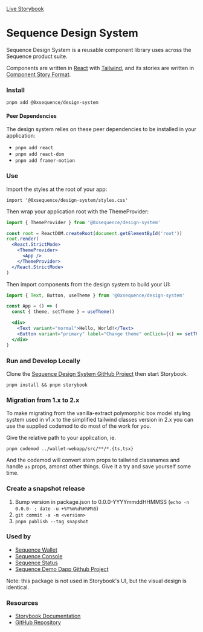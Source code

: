 [Live Storybook](https://0xsequence.github.io/design-system/)

# Sequence Design System

Sequence Design System is a reusable component library uses across the Sequence product suite.

Components are written in [React](https://reactjs.org/) with [Tailwind](https://tailwindcss.com/), and its stories are written in [Component Story Format](https://medium.com/storybookjs/component-story-format-66f4c32366df).

### Install

```
pnpm add @0xsequence/design-system
```

#### Peer Dependencies

The design system relies on these peer dependencies to be installed in your application:

- `pnpm add react`
- `pnpm add react-dom`
- `pnpm add framer-motion`

### Use

Import the styles at the root of your app:

`import '@0xsequence/design-system/styles.css'`

Then wrap your application root with the ThemeProvider:

```jsx
import { ThemeProvider } from '@0xsequence/design-system'

const root = ReactDOM.createRoot(document.getElementById('root'))
root.render(
  <React.StrictMode>
    <ThemeProvider>
      <App />
    </ThemeProvider>
  </React.StrictMode>
)
```

Then import components from the design system to build your UI:

```jsx
import { Text, Button, useTheme } from '@0xsequence/design-system'

const App = () => (
  const { theme, setTheme } = useTheme()

  <div>
    <Text variant="normal">Hello, World!</Text>
    <Button variant="primary" label="Change theme" onClick={() => setTheme(theme === 'dark' ? 'light' : 'dark')} />
  </div>
)

```

### Run and Develop Locally

Clone the [Sequence Design System GitHub Project](https://github.com/0xsequence/design-system) then start Storybook.

```
pnpm install && pnpm storybook
```

### Migration from 1.x to 2.x

To make migrating from the vanilla-extract polymorphic box model styling system used in v1.x to the simplified tailwind classes version in 2.x you can use the supplied codemod to do most of the work for you.

Give the relative path to your application, ie.

`pnpm codemod ../wallet-webapp/src/**/*.{ts,tsx}`

And the codemod will convert atom props to tailwind classnames and handle `as` props, amonst other things. Give it a try and save yourself some time.


### Create a snapshot release

1. Bump version in package.json to 0.0.0-YYYYmmddHHMMSS (`echo -n 0.0.0- ; date -u +%Y%m%d%H%M%S`)
2. `git commit -a -m <version>`
3. `pnpm publish --tag snapshot`

### Used by

- [Sequence Wallet](https://sequence.app/)
- [Sequence Console](https://sequence.dev/)
- [Sequence Status](https://status.sequence.info/)
- [Sequence Demo Dapp Github Project](https://github.com/0xsequence/demo-dapp)

Note: this package is not used in Storybook's UI, but the visual design is identical.

### **Resources**

- [Storybook Documentation](https://storybook.js.org/docs/react/get-started/introduction)
- [GitHub Repository](https://github.com/0xsequence/design-system)
